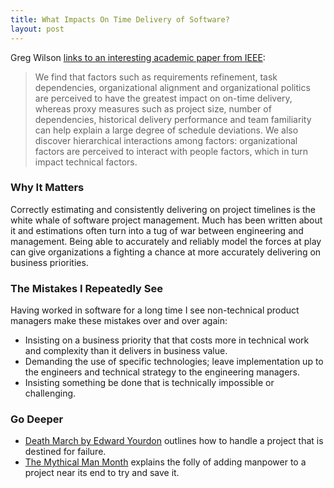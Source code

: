 ```yaml
---
title: What Impacts On Time Delivery of Software?
layout: post
---
```

Greg Wilson [links to an interesting academic paper from IEEE](https://neverworkintheory.org/2023/03/06/on-time-delivery-in-large-scale-agile.html):
> We find that factors such as requirements refinement, task dependencies, organizational alignment and organizational politics are perceived to have the greatest impact on on-time delivery, whereas proxy measures such as project size, number of dependencies, historical delivery performance and team familiarity can help explain a large degree of schedule deviations. We also discover hierarchical interactions among factors: organizational factors are perceived to interact with people factors, which in turn impact technical factors.

### Why It Matters
Correctly estimating and consistently delivering on project timelines is the white whale of software project management. Much has been written about it and estimations often turn into a tug of war between engineering and management. Being able to accurately and reliably model the forces at play can give organizations a fighting a chance at more accurately delivering on business priorities.

### The Mistakes I Repeatedly See
Having worked in software for a long time I see non-technical product managers make these mistakes over and over again:
* Insisting on a business priority that that costs more in technical work and complexity than it delivers in business value.
* Demanding the use of specific technologies; leave implementation up to the engineers and technical strategy to the engineering managers.
* Insisting something be done that is technically impossible or challenging.

### Go Deeper
* [Death March by Edward Yourdon](https://www.amazon.com/Death-March-2nd-Edward-Yourdon/dp/013143635X) outlines how to handle a project that is destined for failure.
* [The Mythical Man Month](https://en.wikipedia.org/wiki/The_Mythical_Man-Month) explains the folly of adding manpower to a project near its end to try and save it.